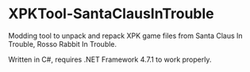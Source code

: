# XPKTool-SantaClausInTrouble
Modding tool to unpack and repack XPK game files from Santa Claus In Trouble, Rosso Rabbit In Trouble.

Written in C#, requires .NET Framework 4.7.1 to work properly.

